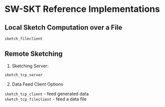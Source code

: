 # SW-SKT Reference Implementations

## Local Sketch Computation over a File
```
sketch_fileclient
```

## Remote Sketching
1. Sketching Server:
```
sketch_tcp_server
```

2. Data Feed Client Options

`sketch_tcp_client` - feed generated data  
`sketch_tcp_fileclient` - feed a data file
